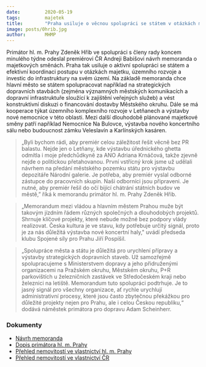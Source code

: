 ```yaml
---
date:         2020-05-19
tags:         majetek
title:        "Praha usiluje o věcnou spolupráci se státem v otázkách majetku, rozvoje a investic"
image: posts/0hrib.jpg
author:       MHMP
---
```


Primátor hl. m. Prahy Zdeněk Hřib ve spolupráci s členy rady koncem minulého týdne odeslal premiérovi ČR Andreji Babišovi návrh memoranda o majetkových směnách. Praha tak usiluje o aktivní spolupráci se státem a efektivní koordinaci postupu v otázkách majetku, územního rozvoje a investic do infrastruktury na svém území. Na základě memoranda chce hlavní město se státem spolupracovat například na strategických dopravních stavbách (zejména významných městských komunikacích a dopravní infrastruktuře sloužící k zajištění veřejných služeb) a vést konstruktivní diskuzi o financování dostavby Městského okruhu. Dále se má kooperace týkat územního komplexního rozvoje v Letňanech a výstavby nové nemocnice v této oblasti. Mezi další dlouhodobě plánované majetkové směny patří například Nemocnice Na Bulovce, výstavba nového koncertního sálu nebo budoucnost zámku Veleslavín a Karlínských kasáren.

> „Byli bychom rádi, aby premiér celou záležitost řešit věcně bez PR balastu.  Nejde jen o Letňany, kde výstavbu úřednického ghetta odmítla i moje předchůdkyně za ANO Adriana Krnáčová, takže zjevně nejde o politickou přetahovanou. První vstřícný krok jsme už udělali návrhem na předání městského pozemku státu pro výstavbu depozitáře Národní galerie. Je potřeba, aby premiér vyslal odborné zástupce do pracovních skupin. Naši odborníci jsou připraveni. Je nutné, aby premiér řešil do očí bijící chátrání státních budov ve městě,” říká k memorandu primátor hl. m. Prahy Zdeněk Hřib.

> „Memorandum mezi vládou a hlavním městem Prahou muže být takovým jízdním řádem různých společných a dlouhodobých projektů. Shrnuje klíčové projekty, které nebude možné bez podpory vlády realizovat. Česka kultura je ve stavu, kdy potřebuje určitý signál, proto je za nás důležitá výstavba nové koncertní haly," uvádí předseda klubu Spojené síly pro Prahu Jiří Pospíšil.

> „Spolupráce města a státu je důležitá pro urychlení přípravy a výstavby strategických dopravních staveb. Už samozřejmě spolupracujeme s Ministerstvem dopravy a jeho přidruženými organizacemi na Pražském okruhu, Městském okruhu, P+R parkovištích u železničních zastávek ve Středočeském kraji nebo železnici na letiště. Memorandum tuto spolupráci podtrhuje. Je to jasný signál pro všechny organizace, ať rychle urychlují administrativní procesy, které jsou často zbytečnou překážkou pro důležité projekty nejen pro Prahu, ale i celou Českou republiku,“ dodává náměstek primátora pro dopravu Adam Scheinherr.

### Dokumenty

* [Návrh memoranda](/assets/pdf/navrh-memoranda.pdf)
* [Dopis primátora hl. m. Prahy](/assets/pdf/dopis-primatora.pdf)
* [Přehled nemovitostí ve vlastnictví hl. m. Prahy](/assets/xls/majetek-cr.XLSX)
* [Přehled nemovitostí ve vlastnictví ČR](/assets/xls/majetek-hlm.XLSX)
